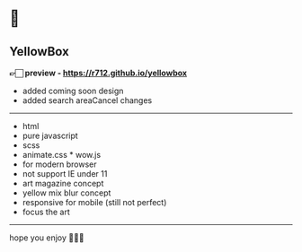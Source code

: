 # 💛
## YellowBox

**👉🏻 preview - https://r712.github.io/yellowbox**

- added coming soon design
- added search areaCancel changes

----

- html
- pure javascript
- scss
- animate.css * wow.js
- for modern browser
- not support IE under 11
- art magazine concept
- yellow mix blur concept
- responsive for mobile (still not perfect)
- focus the art

----

hope you enjoy 🙋🏻‍♂️
